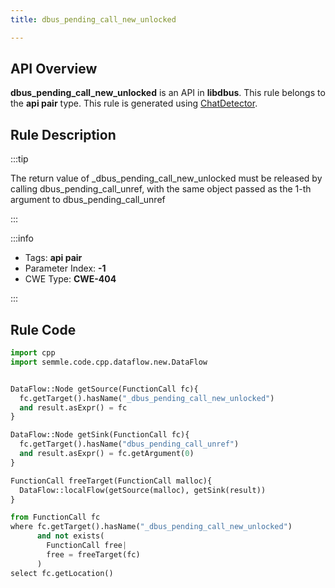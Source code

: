 ```yaml
---
title: dbus_pending_call_new_unlocked

---
```



## API Overview
**dbus_pending_call_new_unlocked** is an API in **libdbus**. This rule belongs to the **api pair** type. This rule is generated using [ChatDetector](../../tools/ChatDetector).
## Rule Description

:::tip

The return value of _dbus_pending_call_new_unlocked must be released by calling dbus_pending_call_unref, with the same object passed as the 1-th argument to dbus_pending_call_unref

:::

:::info

- Tags: **api pair**
- Parameter Index: **-1**
- CWE Type: **CWE-404**

:::

## Rule Code
```python
import cpp
import semmle.code.cpp.dataflow.new.DataFlow


DataFlow::Node getSource(FunctionCall fc){
  fc.getTarget().hasName("_dbus_pending_call_new_unlocked")
  and result.asExpr() = fc
}

DataFlow::Node getSink(FunctionCall fc){
  fc.getTarget().hasName("dbus_pending_call_unref")
  and result.asExpr() = fc.getArgument(0)
}

FunctionCall freeTarget(FunctionCall malloc){
  DataFlow::localFlow(getSource(malloc), getSink(result))
}

from FunctionCall fc
where fc.getTarget().hasName("_dbus_pending_call_new_unlocked")
      and not exists(
        FunctionCall free| 
        free = freeTarget(fc)
      )
select fc.getLocation()

```
